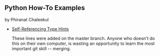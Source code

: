 ## Python How-To Examples
by Phiranat Chaleekul
* [Self-Referencing Type Hints](self-referencing-hints.md)

  These lines were added on the master branch. Anyone who doesn't do this on their own computer, is wasting an opportunity to learn the most important git skill -- merging.
